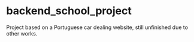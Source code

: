 # backend_school_project
Project based on a Portuguese car dealing website, still unfinished due to other works.

